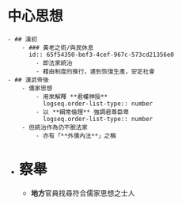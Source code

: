 # 中心思想
	- ## 漢初
		- ### 黃老之術/與民休息
		  id:: 65f54350-bef3-4cef-967c-573cd21356e0
			- 即法家統治
			- 藉由制度的推行，達到恢復生產，安定社會
	- ## 漢武帝後
		- 儒家思想
			- 用來解釋 **君權神授**
			  logseq.order-list-type:: number
			- 以 **綱常倫理** 強調君尊臣卑
			  logseq.order-list-type:: number
		- 但統治作為仍不脫法家
			- 亦有「**外儒內法**」之稱
- # 察舉
	- **地方**官員找尋符合儒家思想之士人